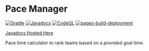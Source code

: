 # Pace Manager

[![Gradle](https://github.com/LittleTealeaf/paceManager/actions/workflows/gradle.yml/badge.svg)](https://github.com/LittleTealeaf/paceManager/actions/workflows/gradle.yml) [![Javadocs](https://github.com/LittleTealeaf/paceManager/actions/workflows/javadocs.yml/badge.svg?branch=main)](https://github.com/LittleTealeaf/paceManager/actions/workflows/javadocs.yml) [![CodeQL](https://github.com/LittleTealeaf/paceManager/actions/workflows/codeql-analysis.yml/badge.svg)](https://github.com/LittleTealeaf/paceManager/actions/workflows/codeql-analysis.yml) [![pages-build-deployment](https://github.com/LittleTealeaf/paceManager/actions/workflows/pages/pages-build-deployment/badge.svg)](https://github.com/LittleTealeaf/paceManager/actions/workflows/pages/pages-build-deployment)

[Javadocs Hosted Here](https://littletealeaf.github.io/paceManager/)

Pace time calculator to rank teams based on a provided goal time.
